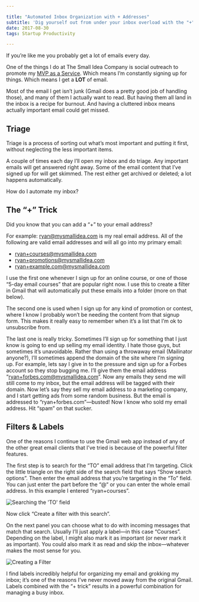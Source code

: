 ```yaml
---

title: "Automated Inbox Organization with + Addresses"
subtitle: 'Dig yourself out from under your inbox overload with the "+" trick'
date: 2017-08-30 
tags: Startup Productivity

---
```



If you’re like me you probably get a lot of emails every day.

One of the things I do at The Small Idea Company is social outreach to promote my [MVP as a Service](https://mysmallidea.com). Which means I’m constantly signing up for things. Which means I get a **LOT** of email.

Most of the email I get isn’t junk (Gmail does a pretty good job of handling those), and many of them I actually want to read. But having them all land in the inbox is a recipe for burnout. And having a cluttered inbox means actually important email could get missed.

## Triage

Triage is a process of sorting out what’s most important and putting it first, without neglecting the less important items.

A couple of times each day I’ll open my inbox and do triage. Any important emails will get answered right away. Some of the email content that I’ve signed up for will get skimmed. The rest either get archived or deleted; a lot happens automatically.

How do I automate my inbox?

## The “+” Trick

Did you know that you can add a “+” to your email address?

For example: ryan@mysmallidea.com is my real email address. All of the following are valid email addresses and will all go into my primary email:

* ryan+courses@mysmallidea.com
* ryan+promotions@mysmallidea.com
* ryan+example.com@mysmallidea.com

I use the first one whenever I sign up for an online course, or one of those “5-day email courses” that are popular right now. I use this to create a filter in Gmail that will automatically put these emails into a folder (more on that below).

The second one is used when I sign up for any kind of promotion or contest, where I know I probably won’t be needing the content from that signup form. This makes it really easy to remember when it’s a list that I’m ok to unsubscribe from.

The last one is really tricky. Sometimes I’ll sign up for something that I just know is going to end up selling my email identity. I hate those guys, but sometimes it’s unavoidable. Rather than using a throwaway email (Mailinator anyone?), I’ll sometimes append the domain of the site where I’m signing up. For example, lets say I give in to the pressure and sign up for a Forbes account so they stop bugging me. I’ll give them the email address “ryan+forbes.com@mysmallidea.com”. Now any emails they send me will still come to my inbox, but the email address will be tagged with their domain. Now let’s say they sell my email address to a marketing company, and I start getting ads from some random business. But the email is addressed to “ryan+forbes.com”—busted! Now I know who sold my email address. Hit “spam” on that sucker.

## Filters & Labels

One of the reasons I continue to use the Gmail web app instead of any of the other great email clients that I’ve tried is because of the powerful filter features.

The first step is to search for the “TO” email address that I’m targeting. Click the little triangle on the right side of the search field that says “Show search options”. Then enter the email address that you’re targeting in the “To” field. You can just enter the part before the “@“ or you can enter the whole email address. In this example I entered “ryan+courses”.

![Searching the 'TO' field](gmail-searching-to-field.png)

Now click “Create a filter with this search”.

On the next panel you can choose what to do with incoming messages that match that search. Usually I’ll just apply a label—in this case “Courses”. Depending on the label, I might also mark it as important (or never mark it as important). You could also mark it as read and skip the inbox—whatever makes the most sense for you.

![Creating a Filter](gmail-filter-apply-label.png)

I find labels incredibly helpful for organizing my email and grokking my inbox; it’s one of the reasons I’ve never moved away from the original Gmail. Labels combined with the “+ trick” results in a powerful combination for managing a busy inbox.

